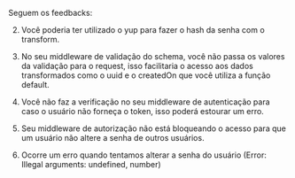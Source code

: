 Seguem os feedbacks:

2. Você poderia ter utilizado o yup para fazer o hash da senha com o transform.

3. No seu middleware de validação do schema, você não passa os valores da validação para o request, isso facilitaria o acesso aos dados transformados como o uuid e o createdOn que você utiliza a função default.

4. Você não faz a verificação no seu middleware de autenticação para caso o usuário não forneça o token, isso poderá estourar um erro.

5. Seu middleware de autorização não está bloqueando o acesso para que um usuário não altere a senha de outros usuários.

6. Ocorre um erro quando tentamos alterar a senha do usuário (Error: Illegal arguments: undefined, number)
